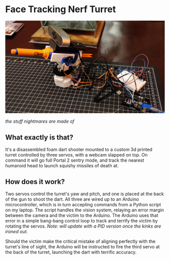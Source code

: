 # Face Tracking Nerf Turret

![don't let it see u](pics/thumb.jpg)

*the stuff nightmares are made of*


## What exactly is that?

It's a disassembled foam dart shooter mounted to a custom 3d printed turret controlled by three servos, with a webcam slapped on top. On command it will go full Portal 2 sentry mode, and track the nearest humanoid head to launch squishy missiles of death at.


## How does it work?

Two servos control the turret's yaw and pitch, and one is placed at the back of the gun to shoot the dart. All three are wired up to an Arduino microcontroller, which is in turn accepting commands from a Python script on my laptop. The script handles the vision system, relaying an error margin between the camera and the victim to the Arduino. The Arduino uses that error in a simple bang-bang control loop to track and terrify the victim by rotating the servos. *Note: will update with a PID version once the kinks are ironed out.*

Should the victim make the critical mistake of aligning perfectly with the turret's line of sight, the Arduino will be instructed to fire the third servo at the back of the turret, launching the dart with terrific accuracy.